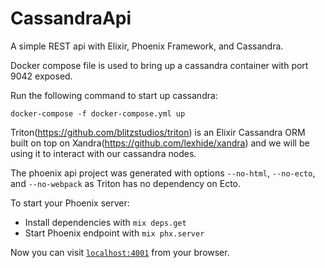 # CassandraApi

A simple REST api with Elixir, Phoenix Framework, and Cassandra.

Docker compose file is used to bring up a cassandra container with port 9042 exposed.

Run the following command to start up cassandra:

`docker-compose -f docker-compose.yml up`

Triton(https://github.com/blitzstudios/triton) is an Elixir Cassandra ORM built on top on Xandra(https://github.com/lexhide/xandra) and we will be using it to interact with our cassandra nodes.

The phoenix api project was generated with options `--no-html`, `--no-ecto`, and `--no-webpack` as Triton has no dependency on Ecto.

To start your Phoenix server:

  * Install dependencies with `mix deps.get`
  * Start Phoenix endpoint with `mix phx.server`

Now you can visit [`localhost:4001`](http://localhost:4001) from your browser.

